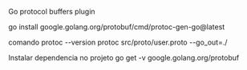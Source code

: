 Go protocol buffers plugin

go install google.golang.org/protobuf/cmd/protoc-gen-go@latest

comando
protoc --version
protoc src/proto/user.proto --go_out=./

Instalar dependencia no projeto
go get -v google.golang.org/protobuf

